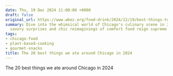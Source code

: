 ```yaml
---
date: Thu, 19 Dec 2024 11:00:00 +0000
draft: false
original_url: https://www.wbez.org/food-drink/2024/12/19/best-things-to-eat-chicago-restaurants-food
summary: Dive into the whimsical world of Chicago's culinary scene in 2024, where
  savory surprises and chic reimaginings of comfort food reign supreme!
tags:
- chicago-food
- plant-based-cooking
- gourmet-snacks
title: The 20 best things we ate around Chicago in 2024
---
```


The 20 best things we ate around Chicago in 2024